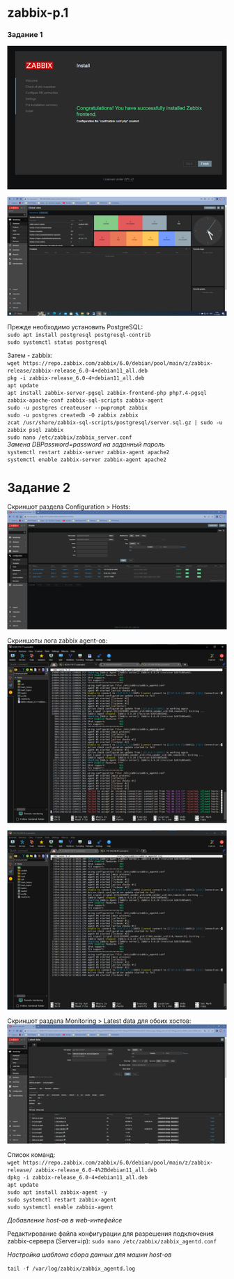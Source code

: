 # zabbix-p.1

### Задание 1

![Скриншот успешной установки zabbix](https://github.com/JulieJool/zabbix-stuff/blob/main/img/zabbix-installation.jpg)

![Скриншот авторизации в админке zabbix](https://github.com/JulieJool/zabbix-stuff/blob/main/img/zabbix-global-view.jpg)

Прежде необходимо установить PostgreSQL:  
`sudo apt install postgresql postgresql-contrib`  
`sudo systemctl status postgresql`  

Затем - zabbix:  
`wget https://repo.zabbix.com/zabbix/6.0/debian/pool/main/z/zabbix-release/zabbix-release_6.0-4+debian11_all.deb`  
`pkg -i zabbix-release_6.0-4+debian11_all.deb`  
`apt update`  
`apt install zabbix-server-pgsql zabbix-frontend-php php7.4-pgsql zabbix-apache-conf zabbix-sql-scripts zabbix-agent`  
`sudo -u postgres createuser --pwprompt zabbix`  
`sudo -u postgres createdb -O zabbix zabbix`  
`zcat /usr/share/zabbix-sql-scripts/postgresql/server.sql.gz | sudo -u zabbix psql zabbix`  
`sudo nano /etc/zabbix/zabbix_server.conf`  
*Замена DBPassword=password на заданный пароль*  
`systemctl restart zabbix-server zabbix-agent apache2`  
`systemctl enable zabbix-server zabbix-agent apache2`  


# Задание 2

Скриншот раздела Configuration > Hosts:
![Скриншот раздела Configuration > Hosts](https://github.com/JulieJool/zabbix-stuff/blob/main/img/Configuration-hosts.png)

Скриншоты лога zabbix agent-ов:
![Скриншоты лога zabbix agent-ов](https://github.com/JulieJool/zabbix-stuff/blob/main/img/log-agent-1.png)

![Скриншоты лога zabbix agent-ов](https://github.com/JulieJool/zabbix-stuff/blob/main/img/log-agent-2.png)

Cкриншот раздела Monitoring > Latest data для обоих хостов:
![Cкриншот раздела Monitoring > Latest data для обоих хостов](https://github.com/JulieJool/zabbix-stuff/blob/main/img/Monitoring-latest_data.png)

Список команд:  
`wget https://repo.zabbix.com/zabbix/6.0/debian/pool/main/z/zabbix-release/
zabbix-release_6.0-4%2Bdebian11_all.deb`  
`dpkg -i zabbix-release_6.0-4+debian11_all.deb`  
`apt update`  
`sudo apt install zabbix-agent -y`  
`sudo systemctl restart zabbix-agent`  
`sudo systemctl enable zabbix-agent`  

*Добавление host-oв в web-интефейсе*  

Редактирование файла конфигурации для разрешения подключения zabbix-сервера (Server=ip):
`sudo nano /etc/zabbix/zabbix_agentd.conf`  

*Настройка шаблона сбора данных для машин host-ов*  

`tail -f /var/log/zabbix/zabbix_agentd.log`



